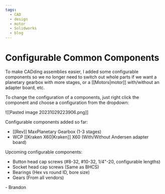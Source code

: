 ```yaml
---
tags:
  - CAD
  - design
  - motor
  - Solidworks
  - blog
---
```

# Configurable Common Components

To make CADding assemblies easier, I added some configurable components so we no longer need to switch out whole parts if we want a planetary gearbox with more stages, or a [[Motors|motor]] with/without an adapter board, etc.

To change the configuration of a components, just right click the component and choose a configuration from the dropdown:

![[Pasted image 20231029223906.png]]

Configurable components added so far:
- [[Rev]] MaxPlanetary Gearbox (1-3 stages)
- WCP [[Kraken X60|Kraken]] X60 (With/Without Andersen adapter board)

Upcoming configurable components:
- Button head cap screws (#8-32, \#10-32, 1/4"-20, configurable lengths)
- Socket head cap screws (Same as BHCS)
- Bearings (Hex vs round ID, bore size)
- Gears (From all vendors)

\- Brandon